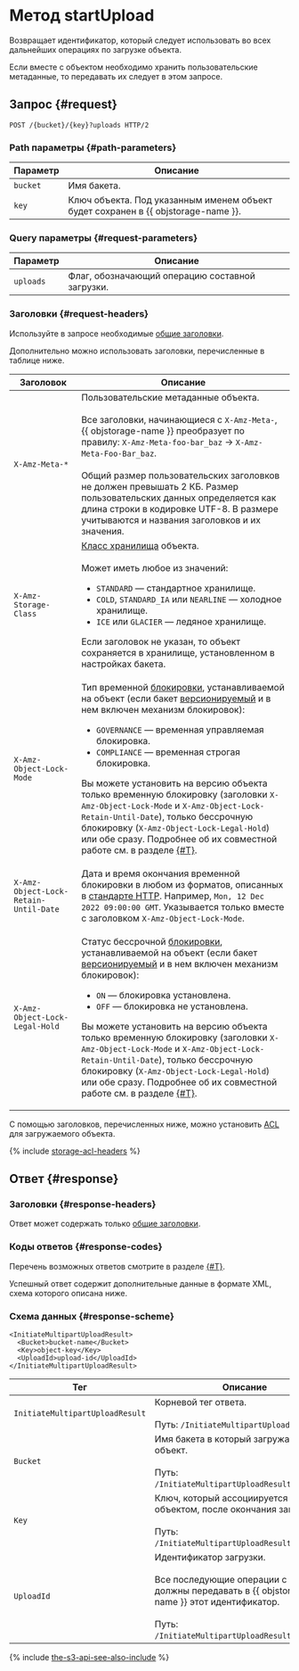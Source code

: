 # Метод startUpload

Возвращает идентификатор, который следует использовать во всех дальнейших операциях по загрузке объекта.

Если вместе с объектом необходимо хранить пользовательские метаданные, то передавать их следует в этом запросе.


## Запрос {#request}

```
POST /{bucket}/{key}?uploads HTTP/2
```

### Path параметры {#path-parameters}

Параметр | Описание
----- | -----
`bucket` | Имя бакета.
`key` | Ключ объекта. Под указанным именем объект будет сохранен в {{ objstorage-name }}.


### Query параметры {#request-parameters}

Параметр | Описание
----- | -----
`uploads` | Флаг, обозначающий операцию составной загрузки.


### Заголовки {#request-headers}

Используйте в запросе необходимые [общие заголовки](../common-request-headers.md).

Дополнительно можно использовать заголовки, перечисленные в таблице ниже.

Заголовок | Описание
----- | -----
`X-Amz-Meta-*` | Пользовательские метаданные объекта.<br/><br/>Все заголовки, начинающиеся с `X-Amz-Meta-`, {{ objstorage-name }} преобразует по правилу: `X-Amz-Meta-foo-bar_baz` → `X-Amz-Meta-Foo-Bar_baz`.<br/><br/>Общий размер пользовательских заголовков не должен превышать 2 КБ. Размер пользовательских данных определяется как длина строки в кодировке UTF-8. В размере учитываются и названия заголовков и их значения.
`X-Amz-Storage-Class` | [Класс хранилища](../../../concepts/storage-class.md) объекта.<br/><br/>Может иметь любое из значений:<ul><li>`STANDARD` — стандартное хранилище.</li><li>`COLD`, `STANDARD_IA` или `NEARLINE` — холодное хранилище.</li><li>`ICE` или `GLACIER` — ледяное хранилище.</li></ul>Если заголовок не указан, то объект сохраняется в хранилище, установленном в настройках бакета.
`X-Amz-Object-Lock-Mode` | <p>Тип временной [блокировки](../../../concepts/object-lock.md), устанавливаемой на объект (если бакет [версионируемый](../../../concepts/versioning.md) и в нем включен механизм блокировок):</p><ul><li>`GOVERNANCE` — временная управляемая блокировка.</li><li>`COMPLIANCE` — временная строгая блокировка.</li></ul><p>Вы можете установить на версию объекта только временную блокировку (заголовки `X-Amz-Object-Lock-Mode` и `X-Amz-Object-Lock-Retain-Until-Date`), только бессрочную блокировку (`X-Amz-Object-Lock-Legal-Hold`) или обе сразу. Подробнее об их совместной работе см. в разделе [{#T}](../../../concepts/object-lock.md#types).</p>
`X-Amz-Object-Lock-Retain-Until-Date` | Дата и время окончания временной блокировки в любом из форматов, описанных в [стандарте HTTP](https://www.rfc-editor.org/rfc/rfc9110#name-date-time-formats). Например, `Mon, 12 Dec 2022 09:00:00 GMT`. Указывается только вместе с заголовком `X-Amz-Object-Lock-Mode`.
`X-Amz-Object-Lock-Legal-Hold` | <p>Статус бессрочной [блокировки](../../../concepts/object-lock.md), устанавливаемой на объект (если бакет [версионируемый](../../../concepts/versioning.md) и в нем включен механизм блокировок):</p><ul><li>`ON` — блокировка установлена.</li><li>`OFF` — блокировка не установлена.</li></ul><p>Вы можете установить на версию объекта только временную блокировку (заголовки `X-Amz-Object-Lock-Mode` и `X-Amz-Object-Lock-Retain-Until-Date`), только бессрочную блокировку (`X-Amz-Object-Lock-Legal-Hold`) или обе сразу. Подробнее об их совместной работе см. в разделе [{#T}](../../../concepts/object-lock.md#types).</p>

С помощью заголовков, перечисленных ниже, можно установить [ACL](../../../concepts/acl.md) для загружаемого объекта.

{% include [storage-acl-headers](../../../_includes_service/storage-acl-object-headers.md) %}


## Ответ {#response}

### Заголовки {#response-headers}

Ответ может содержать только [общие заголовки](../common-response-headers.md).

### Коды ответов {#response-codes}

Перечень возможных ответов смотрите в разделе [{#T}](../response-codes.md).

Успешный ответ содержит дополнительные данные в формате XML, схема которого описана ниже.

### Схема данных {#response-scheme}

```
<InitiateMultipartUploadResult>
  <Bucket>bucket-name</Bucket>
  <Key>object-key</Key>
  <UploadId>upload-id</UploadId>
</InitiateMultipartUploadResult>
```

Тег | Описание
----- | -----
`InitiateMultipartUploadResult` | Корневой тег ответа.<br/><br/>Путь: `/InitiateMultipartUploadResult`.
`Bucket` | Имя бакета в который загружается объект.<br/><br/>Путь: `/InitiateMultipartUploadResult/Bucket`.
`Key` | Ключ, который ассоциируется с объектом, после окончания загрузки.<br/><br/>Путь: `/InitiateMultipartUploadResult/Key`.
`UploadId` | Идентификатор загрузки.<br/><br/>Все последующие операции с загрузкой должны передавать в {{ objstorage-name }} этот идентификатор.<br/><br/>Путь: `/InitiateMultipartUploadResult/UploadId`.

{% include [the-s3-api-see-also-include](../../../../_includes/storage/the-s3-api-see-also-include.md) %}